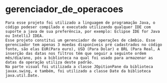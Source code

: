 # gerenciador_de_operacoes

	Para esse projeto foi utilizado a linguagem de programação Java, o código podeser compilado e executado utilizando qualquer IDE com suporte a java de sua preferência, por exemplo: Eclipse IDE for Java ou IntelliJ IDEA. 
 	Esse projeto constitui um gerenciador de operações de câmbio. Esse gerenciador tem apenas 3 moedas disponíveis pré cadastrados no código fonte, são elas EUR(Para euro), USD (Para Dolar) e BRL (Para Real, A inserção das datas nos filtros têm que seguir a seguinte ordem mês/dia/ano, pós a biblioteca na qual foi usado para armazenar as datas da operação utiliza deste padrão. 
	Na parte visual foi utilizada a classe JOpitionPane da biblioteca javax.swing, e também, foi utilizado a classe Date da biblioteca java.util.Date.  
